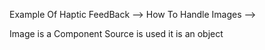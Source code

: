 
Example Of Haptic FeedBack -->
How To Handle Images -->

Image is a Component
Source is used it is an object

